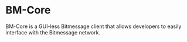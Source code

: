 BM-Core
=======

BM-Core is a GUI-less Bitmessage client that allows developers to easily interface with the Bitmessage network. 
